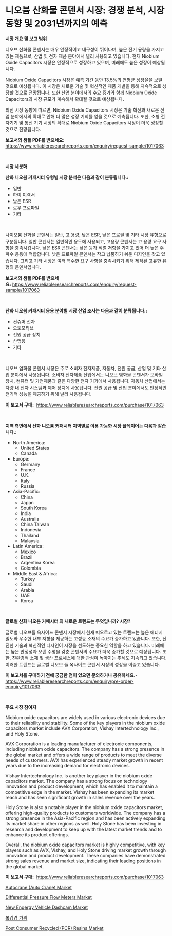 <p><h1>니오븀 산화물 콘덴서 시장: 경쟁 분석, 시장 동향 및 2031년까지의 예측</h1></p><p><strong>시장 개요 및 보고 범위</strong></p>
<p><p>니오브 산화물 콘덴서는 매우 안정적이고 내구성이 뛰어나며, 높은 전기 용량을 가지고 있는 제품으로, 산업 및 전자 제품 분야에서 널리 사용되고 있습니다. 현재 Niobium Oxide Capacitors 시장은 안정적으로 성장하고 있으며, 미래에도 높은 성장이 예상됩니다. </p><p>Niobium Oxide Capacitors 시장은 예측 기간 동안 13.5%의 연평균 성장율을 보일 것으로 예상됩니다. 이 시장은 새로운 기술 및 혁신적인 제품 개발을 통해 지속적으로 성장할 것으로 전망됩니다. 또한 산업 분야에서의 수요 증가와 함께 Niobium Oxide Capacitors의 시장 규모가 계속해서 확대될 것으로 예상됩니다.</p><p>최신 시장 동향에 따르면, Niobium Oxide Capacitors 시장은 기술 혁신과 새로운 산업 분야에서의 확대로 인해 더 많은 성장 기회를 얻을 것으로 예측됩니다. 또한, 소형 전자기기 및 통신 기기 시장의 확대로 Niobium Oxide Capacitors 시장이 더욱 성장할 것으로 전망됩니다.</p></p>
<p><strong>보고서의 샘플 PDF를 받으세요:</strong> <a href="https://www.reliableresearchreports.com/enquiry/request-sample/1017063">https://www.reliableresearchreports.com/enquiry/request-sample/1017063</a></p>
<p>&nbsp;</p>
<p><strong>시장 세분화</strong></p>
<p><strong>산화 니오븀 커패시터 유형별 시장 분석은 다음과 같이 분류됩니다.:</strong></p>
<p><ul><li>일반</li><li>하이 이력서</li><li>낮은 ESR</li><li>로우 프로파일</li><li>기타</li></ul></p>
<p>&nbsp;</p>
<p><p>나이오븀 산화물 콘덴서는 일반, 고 용량, 낮은 ESR, 낮은 프로필 및 기타 시장 유형으로 구분됩니다. 일반 콘덴서는 일반적인 용도에 사용되고, 고용량 콘덴서는 고 용량 요구 사항을 충족시킵니다. 낮은 ESR 콘덴서는 낮은 등가 직렬 저항을 가지고 있어 더 높은 주파수 응용에 적합합니다. 낮은 프로파일 콘덴서는 작고 납품하기 쉬운 디자인을 갖고 있습니다. 그리고 기타 시장은 여러 특수한 요구 사항을 충족시키기 위해 제작된 고유한 유형의 콘덴서입니다.</p></p>
<p><strong>보고서의 샘플 PDF를 받으세요:</strong>&nbsp;<a href="https://www.reliableresearchreports.com/enquiry/request-sample/1017063">https://www.reliableresearchreports.com/enquiry/request-sample/1017063</a></p>
<p>&nbsp;</p>
<p><strong> 산화 니오븀 커패시터 응용 분야별 시장 산업 조사는 다음과 같이 분류됩니다.:</strong></p>
<p><ul><li>컨슈머 전자</li><li>오토모티브</li><li>전원 공급 장치</li><li>산업용</li><li>기타</li></ul></p>
<p>&nbsp;</p>
<p><p>니오브 염화물 콘덴서 시장은 주로 소비자 전자제품, 자동차, 전원 공급, 산업 및 기타 산업 분야에서 사용됩니다. 소비자 전자제품 산업에서는 니오브 염화물 콘덴서가 모바일 장치, 컴퓨터 및 가전제품과 같은 다양한 전자 기기에서 사용됩니다. 자동차 산업에서는 차량 내 전자 시스템과 제어 장치에 사용됩니다. 전원 공급 및 산업 분야에서도 안정적인 전기적 성능을 제공하기 위해 널리 사용됩니다.</p></p>
<p><strong>이 보고서 구매:</strong>&nbsp; <a href="https://www.reliableresearchreports.com/purchase/1017063">https://www.reliableresearchreports.com/purchase/1017063</a></p>
<p>&nbsp;</p>
<p><strong>지역 측면에서 산화 니오븀 커패시터 지역별로 이용 가능한 시장 플레이어는 다음과 같습니다.:</strong></p>
<p><ul>
    <li>
        North America:
        <ul>
            <li>United States</li>
            <li>Canada</li>
        </ul>
    </li>
    <li>
        Europe:
        <ul>
            <li>Germany</li>
            <li>France</li>
            <li>U.K.</li>
            <li>Italy</li>
            <li>Russia</li>
        </ul>
    </li>
    <li>
        Asia-Pacific:
        <ul>
            <li>China</li>
            <li>Japan</li>
            <li>South Korea</li>
            <li>India</li>
            <li>Australia</li>
            <li>China Taiwan</li>
            <li>Indonesia</li>
            <li>Thailand</li>
            <li>Malaysia</li>
        </ul>
    </li>
    <li>
        Latin America:
        <ul>
            <li>Mexico</li>
            <li>Brazil</li>
            <li>Argentina Korea</li>
            <li>Colombia</li>
        </ul>
    </li>
    <li>
        Middle East & Africa:
        <ul>
            <li>Turkey</li>
            <li>Saudi</li>
            <li>Arabia</li>
            <li>UAE</li>
            <li>Korea</li>
        </ul>
    </li>
    </ul></p>
<p>&nbsp;</p>
<p><strong>글로벌 산화 니오븀 커패시터 의 새로운 트렌드는 무엇입니까? 시장?</strong></p>
<p><p>글로벌 니오브들 옥사이드 콘덴서 시장에서 현재 떠오르고 있는 트렌드는 높은 에너지 밀도와 우수한 내부 저항을 제공하는 고성능 소재의 수요가 증가하고 있습니다. 또한, 신진한 기술과 혁신적인 디자인이 시장을 선도하는 중요한 역할을 하고 있습니다. 미래에는 높은 안정성과 오랜 수명을 갖춘 콘덴서의 수요가 더욱 증가할 것으로 예상됩니다. 또한, 친환경적 소재 및 생산 프로세스에 대한 관심이 높아지는 추세도 지속되고 있습니다. 이러한 트렌드는 글로벌 니오브 들 옥사이드 콘덴서 시장의 성장을 이끌고 있습니다.</p></p>
<p><strong>이 보고서를 구매하기 전에 궁금한 점이 있으면 문의하거나 공유하세요.</strong>- <a href="https://www.reliableresearchreports.com/enquiry/pre-order-enquiry/1017063">https://www.reliableresearchreports.com/enquiry/pre-order-enquiry/1017063</a></p>
<p>&nbsp;</p>
<p><strong>주요 시장 참여자</strong></p>
<p><p>Niobium oxide capacitors are widely used in various electronic devices due to their reliability and stability. Some of the key players in the niobium oxide capacitors market include AVX Corporation, Vishay Intertechnology Inc., and Holy Stone. </p><p>AVX Corporation is a leading manufacturer of electronic components, including niobium oxide capacitors. The company has a strong presence in the global market and offers a wide range of products to meet the diverse needs of customers. AVX has experienced steady market growth in recent years due to the increasing demand for electronic devices.</p><p>Vishay Intertechnology Inc. is another key player in the niobium oxide capacitors market. The company has a strong focus on technology innovation and product development, which has enabled it to maintain a competitive edge in the market. Vishay has been expanding its market reach and has seen significant growth in sales revenue over the years.</p><p>Holy Stone is also a notable player in the niobium oxide capacitors market, offering high-quality products to customers worldwide. The company has a strong presence in the Asia-Pacific region and has been actively expanding its market share in other regions as well. Holy Stone has been investing in research and development to keep up with the latest market trends and to enhance its product offerings.</p><p>Overall, the niobium oxide capacitors market is highly competitive, with key players such as AVX, Vishay, and Holy Stone driving market growth through innovation and product development. These companies have demonstrated strong sales revenue and market size, indicating their leading positions in the global market.</p></p>
<p><strong>이 보고서 구매:</strong>&nbsp;&nbsp;<a href="https://www.reliableresearchreports.com/purchase/1017063">https://www.reliableresearchreports.com/purchase/1017063</a></p>
<p><p><a href="https://view.publitas.com/reportprime-1/autocrane-auto-crane-market-a-comprehensive-report-of-its-market-share-growth-trends-2023-2030/">Autocrane (Auto Crane) Market</a></p><p><a href="https://gentle-editor-9db.notion.site/Differential-Pressure-Flow-Meters-Market-Size-Focuses-on-Market-Dynamics-In-Depth-Analysis-and-Futu-6fca4ca7b0da45e5bf1ca742b0352f46">Differential Pressure Flow Meters Market</a></p><p><a href="https://github.com/gdfhhhj/Market-Research-Report-List-3/blob/main/new-engergy-vehicle-dashcam-market.md">New Engergy Vehicle Dashcam Market</a></p><p><a href="https://github.com/sougarounis/Market-Research-Report-List-2/blob/main/5749325188494.md">복강경 가위</a></p><p><a href="https://issuu.com/reportprime-2/docs/post-consumer-recycled-pcr-resins-market-size-2030">Post Consumer Recycled (PCR) Resins Market</a></p></p>
